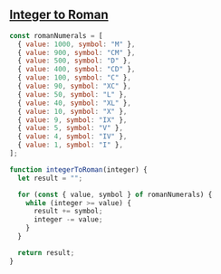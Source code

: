 ## [Integer to Roman](https://bigfrontend.dev/problem/integer-to-roman)

<!-- notecardId: 1739476705484 -->

```js
const romanNumerals = [
  { value: 1000, symbol: "M" },
  { value: 900, symbol: "CM" },
  { value: 500, symbol: "D" },
  { value: 400, symbol: "CD" },
  { value: 100, symbol: "C" },
  { value: 90, symbol: "XC" },
  { value: 50, symbol: "L" },
  { value: 40, symbol: "XL" },
  { value: 10, symbol: "X" },
  { value: 9, symbol: "IX" },
  { value: 5, symbol: "V" },
  { value: 4, symbol: "IV" },
  { value: 1, symbol: "I" },
];

function integerToRoman(integer) {
  let result = "";

  for (const { value, symbol } of romanNumerals) {
    while (integer >= value) {
      result += symbol;
      integer -= value;
    }
  }

  return result;
}
```

